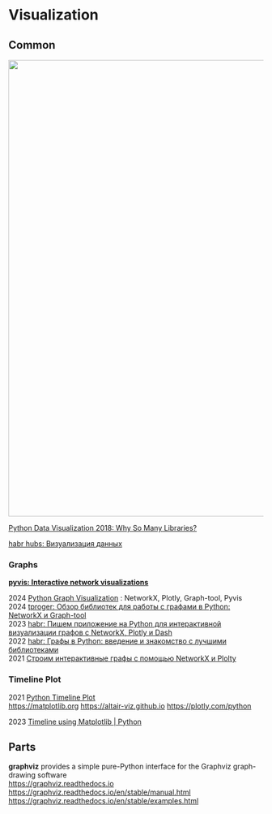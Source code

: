 # Visualization
## Common
<img src="https://github.com/ivgnk/Math-on-Python/blob/master/Visualization/2020_Python%20visualisation%20libraries.png" width=900>

[Python Data Visualization 2018: Why So Many Libraries?](https://au.pinterest.com/pin/793126184360739265/)

[habr hubs: Визуализация данных](https://habr.com/ru/hubs/data_visualization/articles)                          

### Graphs                          
**[pyvis: Interactive network visualizations](https://pyvis.readthedocs.io/en/latest/)**       

2024 [Python Graph Visualization](https://blog.tomsawyer.com/python-graph-visualization) : NetworkX, Plotly, Graph-tool, Pyvis         
2024 [tproger: Обзор библиотек для работы с графами в Python: NetworkX и Graph-tool](https://tproger.ru/articles/obzor-bibliotek-dlya-raboty-s-grafami-v-python--networkx-i-graph-tool)               
2023 [habr: Пишем приложение на Python для интерактивной визуализации графов с NetworkX, Plotly и Dash](https://habr.com/ru/articles/728256/)                    
2022 [habr: Графы в Python: введение и знакомство с лучшими библиотеками](https://habr.com/ru/companies/ruvds/articles/705368/)  
2021 [Строим интерактивные графы с помощью NetworkX и Plolty](https://newtechaudit.ru/stroim-interaktivnye-grafy-s-pomoshhyu-networkx-i-plolty/)                     


### Timeline Plot                            
2021 [Python Timeline Plot](https://deparkes.co.uk/2021/09/05/python-timeline-plot/)                 
https://matplotlib.org   https://altair-viz.github.io     https://plotly.com/python       

2023 [Timeline using Matplotlib | Python](https://coderzcolumn.com/tutorials/data-science/timeline-using-matplotlib)         

## Parts                
**graphviz** provides a simple pure-Python interface for the Graphviz graph-drawing software                        
https://graphviz.readthedocs.io                      
https://graphviz.readthedocs.io/en/stable/manual.html                 
https://graphviz.readthedocs.io/en/stable/examples.html                               
